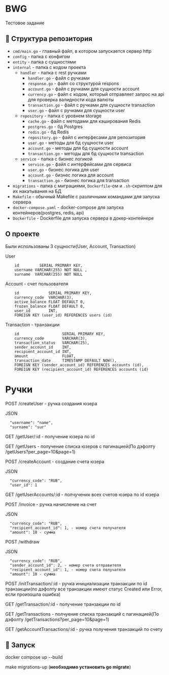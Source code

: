 # BWG
Тестовое задание

## :open_file_folder: Структура репозитория

- `cmd/main.go` - главный файл, в котором запускается сервер http
- `config` - папка с конфигом
- `entity` - папка с сущностями
- `internal` - папка с кодом проекта
    - `handler` - папка с rest ручками
        - `handler.go` - файл с ручками
        - `response.go` - файл со структурой respons
        - `account.go` - файл с ручками для сущности account
        - `currency.go` - файл с кодом, который отправляет запрос на api для проверка валидности кода валюты
        - `transaction.go` - файл с ручками для сущности transaction
        - `user.go` - файл с ручками для сущности user
    - `repository` - папка с уровнем storage
        - `cache.go` - файл с методами для кэширования Redis
        - `postgres.go` - бд Postgres
        - `redis.go` - бд Redis
        - `repository.go` - файл с интерфесами для репозитория
        - `user.go` - методы для бд сущности user
        - `account.go` - методы для бд сущности account
        - `transaction.go` - методы для бд сущности transaction
    - `service` - папка с бизнес логикой
        - `service.go` - файл с интерфейсами для сервиса
        - `user.go` - бизнес логика для user
        - `account.go` - бизнес логика для account
        - `transaction.go` - бизнес логика для transaction
- `migrations` - папка с миграциями, `Dockerfile`-ом и `.sh`-скриптом для их накатывания на БД
- `Makefile` - обычный Makefile с различными командами для запуска сервера
- `docker-compose.yaml` - docker-compose для запуска контейнеров(postgres, redis, api)
- `Dockerfile` - Dockerfile для запуска сервера в докер-контейнере

## О проекте

Были использованы 3 сущности(User, Account, Transaction)

User
```
    id         SERIAL PRIMARY KEY,
    username VARCHAR(255) NOT NULL ,
    surname  VARCHAR(255) NOT NULL
```
Account - счет пользователя
```
    id             SERIAL PRIMARY KEY,
    currency_code  VARCHAR(3),
    active_balance FLOAT DEFAULT 0,
    frozen_balance FLOAT DEFAULT 0,
    user_id        INT,
    FOREIGN KEY (user_id) REFERENCES users (id)
```
Transaction - транзакции
```
    id                   SERIAL PRIMARY KEY,
    currency_code        VARCHAR(3),
    transaction_status   VARCHAR(25),
    sender_account_id    INT,
    recipient_account_id INT,
    amount               FLOAT,
    transaction_date     TIMESTAMP DEFAULT NOW(),
    FOREIGN KEY (sender_account_id) REFERENCES accounts (id),
    FOREIGN KEY (recipient_account_id) REFERENCES accounts (id)
```
 # Ручки

POST /createUser - ручка создания юзера

JSON

```
  "username": "name",
  "surname": "sur"
```

GET /getUser/:id - получение юзера по id

GET /getUsers - получение списка юзеров с пагинацией(По дэфолту /getUsers?per_page=10&page=1)

POST /createAccount - создание счета юзера

JSON

```
  "currency_code": "RUB",
  "user_id": 1
```

GET /getUserAccounts/:id - полчученик всех счетов юзера по id юзера

POST /invoice - ручка начисление на счет

JSON

```
  "currency_code": "RUB",
  "recipient_account_id": 1, - номер счета получателя
  "amount": 10 - сумма
```

POST /withdraw

JSON

```
  "currency_code": "RUB",
  "sender_account_id": 2, - номер счета отправителя
  "recipient_account_id": 1, - номер счета получателя
  "amount": 10 - сумма
```

POST /initTransaction/:id - ручка инициализации транзакции по id транзакции(по дэфолту все транзакции имеют статус Created или Error, если произошла ошибка)

GET /getTransaction/:id - получение транзакции по id

GET /getTransactions - полчуение списка транзакций с пагинацией(По дэфолту /getTransactions?per_page=10&page=1)

GET /getAccountTransactions/:id - ручка получения транзакций по счету

## :hammer: Запуск

docker compose up --build

make migrations-up
(__необходимо установить go migrate__)
